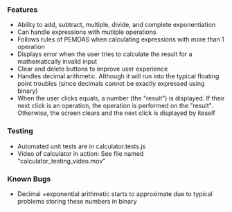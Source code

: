 ### Features
- Ability to add, subtract, multiple, divide, and complete exponentiation
- Can handle expressions with mutliple operations
- Follows rules of PEMDAS when calculating expressions with more than 1 operation
- Displays error when the user tries to calculate the result for a mathematically invalid input
- Clear and delete buttons to improve user experience
- Handles decimal arithmetic. Although it will run into the typical floating point troubles (since decimals cannot be exactly expressed using binary)
- When the user clicks equals, a number (the "result") is displayed. If their next click is an operation, the operation is performed on the "result". Otherwise,
  the screen clears and the next click is displayed by iteself


### Testing

- Automated unit tests are in calculator.tests.js
- Video of calculator in action: See file named "calculator_testing_video.mov"


### Known Bugs

- Decimal +exponential arithmetic starts to approximate due to typical problems storing these numbers in binary